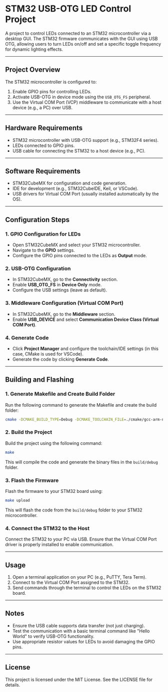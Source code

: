 # STM32 USB-OTG LED Control Project
A project to control LEDs connected to an STM32 microcontroller via a desktop GUI. The STM32 firmware communicates with the GUI using USB OTG, allowing users to turn LEDs on/off and set a specific toggle frequency for dynamic lighting effects.

---

## **Project Overview**
The STM32 microcontroller is configured to:
1. Enable GPIO pins for controlling LEDs.
2. Activate USB-OTG in device mode using the `USB_OTG_FS` peripheral.
3. Use the Virtual COM Port (VCP) middleware to communicate with a host device (e.g., a PC) over USB.

---

## **Hardware Requirements**
- STM32 microcontroller with USB-OTG support (e.g., STM32F4 series).
- LEDs connected to GPIO pins.
- USB cable for connecting the STM32 to a host device (e.g., PC).

---

## **Software Requirements**
- STM32CubeMX for configuration and code generation.
- IDE for development (e.g., STM32CubeIDE, Keil, or VSCode).
- USB drivers for Virtual COM Port (usually installed automatically by the OS).

---

## **Configuration Steps**

### 1. GPIO Configuration for LEDs
- Open STM32CubeMX and select your STM32 microcontroller.
- Navigate to the **GPIO** settings.
- Configure the GPIO pins connected to the LEDs as **Output** mode.

### 2. USB-OTG Configuration
- In STM32CubeMX, go to the **Connectivity** section.
- Enable **USB_OTG_FS** in **Device Only** mode.
- Configure the USB settings (leave as default).

### 3. Middleware Configuration (Virtual COM Port)
- In STM32CubeMX, go to the **Middleware** section.
- Enable **USB_DEVICE** and select **Communication Device Class (Virtual COM Port)**.

### 4. Generate Code
- Click **Project Manager** and configure the toolchain/IDE settings (in this case, CMake is used for VSCode).
- Generate the code by clicking **Generate Code**.

---

## **Building and Flashing**

### 1. Generate Makefile and Create Build Folder
Run the following command to generate the Makefile and create the build folder:
```bash
cmake -DCMAKE_BUILD_TYPE=Debug -DCMAKE_TOOLCHAIN_FILE=./cmake/gcc-arm-none-eabi.cmake -S./ -B./build/Debug -G "Unix Makefiles"
```

### 2. Build the Project
Build the project using the following command:
```bash
make
```
This will compile the code and generate the binary files in the `build/debug` folder.

### 3. Flash the Firmware
Flash the firmware to your STM32 board using:
```bash
make upload
```
This will flash the code from the `build/debug` folder to your STM32 microcontroller.

### 4. Connect the STM32 to the Host
Connect the STM32 to your PC via USB. Ensure that the Virtual COM Port driver is properly installed to enable communication.

---

## **Usage**
1. Open a terminal application on your PC (e.g., PuTTY, Tera Term).
2. Connect to the Virtual COM Port assigned to the STM32.
3. Send commands through the terminal to control the LEDs on the STM32 board.

---

## **Notes**
- Ensure the USB cable supports data transfer (not just charging).
- Test the communication with a basic terminal command like "Hello World" to verify USB-OTG functionality.
- Use appropriate resistor values for LEDs to avoid damaging the GPIO pins.

---

## **License**
This project is licensed under the MIT License. See the LICENSE file for details.
